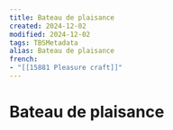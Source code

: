 ```yaml
---
title: Bateau de plaisance
created: 2024-12-02
modified: 2024-12-02
tags: TBSMetadata
alias: Bateau de plaisance
french:
- "[[15881 Pleasure craft]]"
---
```

# Bateau de plaisance
